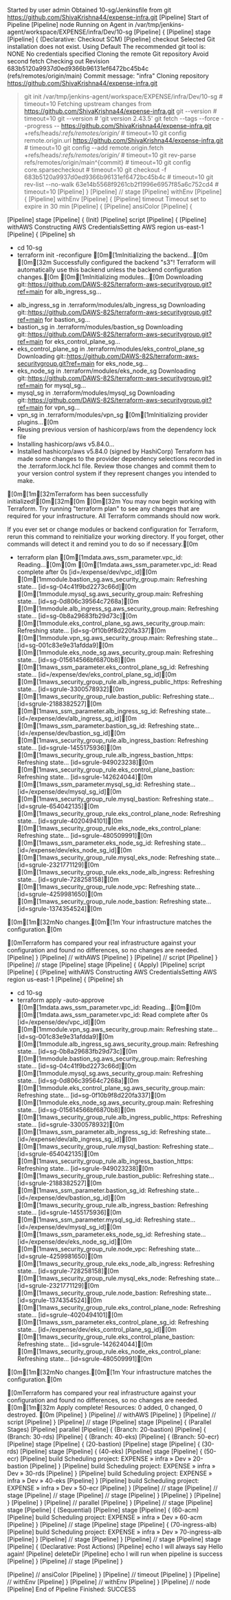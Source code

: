 Started by user admin
Obtained 10-sg/Jenkinsfile from git https://github.com/ShivaKrishna44/expense-infra.git
[Pipeline] Start of Pipeline
[Pipeline] node
Running on Agent in /var/tmp/jenkins-agent/workspace/EXPENSE/infra/Dev/10-sg
[Pipeline] {
[Pipeline] stage
[Pipeline] { (Declarative: Checkout SCM)
[Pipeline] checkout
Selected Git installation does not exist. Using Default
The recommended git tool is: NONE
No credentials specified
Cloning the remote Git repository
Avoid second fetch
Checking out Revision 683b5120a9937d0ed9366b96131ef6472bc45b4c (refs/remotes/origin/main)
Commit message: "infra"
Cloning repository https://github.com/ShivaKrishna44/expense-infra.git
 > git init /var/tmp/jenkins-agent/workspace/EXPENSE/infra/Dev/10-sg # timeout=10
Fetching upstream changes from https://github.com/ShivaKrishna44/expense-infra.git
 > git --version # timeout=10
 > git --version # 'git version 2.43.5'
 > git fetch --tags --force --progress -- https://github.com/ShivaKrishna44/expense-infra.git +refs/heads/*:refs/remotes/origin/* # timeout=10
 > git config remote.origin.url https://github.com/ShivaKrishna44/expense-infra.git # timeout=10
 > git config --add remote.origin.fetch +refs/heads/*:refs/remotes/origin/* # timeout=10
 > git rev-parse refs/remotes/origin/main^{commit} # timeout=10
 > git config core.sparsecheckout # timeout=10
 > git checkout -f 683b5120a9937d0ed9366b96131ef6472bc45b4c # timeout=10
 > git rev-list --no-walk 63e14b5568f9261cb2f1996e6957f85a6c752cd4 # timeout=10
[Pipeline] }
[Pipeline] // stage
[Pipeline] withEnv
[Pipeline] {
[Pipeline] withEnv
[Pipeline] {
[Pipeline] timeout
Timeout set to expire in 30 min
[Pipeline] {
[Pipeline] ansiColor
[Pipeline] {

[Pipeline] stage
[Pipeline] { (Init)
[Pipeline] script
[Pipeline] {
[Pipeline] withAWS
Constructing AWS CredentialsSetting AWS region us-east-1 
 [Pipeline] {
[Pipeline] sh
+ cd 10-sg
+ terraform init -reconfigure
[0m[1mInitializing the backend...[0m
[0m[32m
Successfully configured the backend "s3"! Terraform will automatically
use this backend unless the backend configuration changes.[0m
[0m[1mInitializing modules...[0m
Downloading git::https://github.com/DAWS-82S/terraform-aws-securitygroup.git?ref=main for alb_ingress_sg...
- alb_ingress_sg in .terraform/modules/alb_ingress_sg
Downloading git::https://github.com/DAWS-82S/terraform-aws-securitygroup.git?ref=main for bastion_sg...
- bastion_sg in .terraform/modules/bastion_sg
Downloading git::https://github.com/DAWS-82S/terraform-aws-securitygroup.git?ref=main for eks_control_plane_sg...
- eks_control_plane_sg in .terraform/modules/eks_control_plane_sg
Downloading git::https://github.com/DAWS-82S/terraform-aws-securitygroup.git?ref=main for eks_node_sg...
- eks_node_sg in .terraform/modules/eks_node_sg
Downloading git::https://github.com/DAWS-82S/terraform-aws-securitygroup.git?ref=main for mysql_sg...
- mysql_sg in .terraform/modules/mysql_sg
Downloading git::https://github.com/DAWS-82S/terraform-aws-securitygroup.git?ref=main for vpn_sg...
- vpn_sg in .terraform/modules/vpn_sg
[0m[1mInitializing provider plugins...[0m
- Reusing previous version of hashicorp/aws from the dependency lock file
- Installing hashicorp/aws v5.84.0...
- Installed hashicorp/aws v5.84.0 (signed by HashiCorp)
Terraform has made some changes to the provider dependency selections recorded
in the .terraform.lock.hcl file. Review those changes and commit them to your
version control system if they represent changes you intended to make.

[0m[1m[32mTerraform has been successfully initialized![0m[32m[0m
[0m[32m
You may now begin working with Terraform. Try running "terraform plan" to see
any changes that are required for your infrastructure. All Terraform commands
should now work.

If you ever set or change modules or backend configuration for Terraform,
rerun this command to reinitialize your working directory. If you forget, other
commands will detect it and remind you to do so if necessary.[0m
+ terraform plan
[0m[1mdata.aws_ssm_parameter.vpc_id: Reading...[0m[0m
[0m[1mdata.aws_ssm_parameter.vpc_id: Read complete after 0s [id=/expense/dev/vpc_id][0m
[0m[1mmodule.bastion_sg.aws_security_group.main: Refreshing state... [id=sg-04c41f9bd2273c66d][0m
[0m[1mmodule.mysql_sg.aws_security_group.main: Refreshing state... [id=sg-0d806c39564c7268a][0m
[0m[1mmodule.alb_ingress_sg.aws_security_group.main: Refreshing state... [id=sg-0b8a29683fb29d73c][0m
[0m[1mmodule.eks_control_plane_sg.aws_security_group.main: Refreshing state... [id=sg-0f10b9f8d220fa337][0m
[0m[1mmodule.vpn_sg.aws_security_group.main: Refreshing state... [id=sg-001c83e9e31afdda9][0m
[0m[1mmodule.eks_node_sg.aws_security_group.main: Refreshing state... [id=sg-015614566bf6870b8][0m
[0m[1maws_ssm_parameter.eks_control_plane_sg_id: Refreshing state... [id=/expense/dev/eks_control_plane_sg_id][0m
[0m[1maws_security_group_rule.alb_ingress_public_https: Refreshing state... [id=sgrule-3300578932][0m
[0m[1maws_security_group_rule.bastion_public: Refreshing state... [id=sgrule-2188382527][0m
[0m[1maws_ssm_parameter.alb_ingress_sg_id: Refreshing state... [id=/expense/dev/alb_ingress_sg_id][0m
[0m[1maws_ssm_parameter.bastion_sg_id: Refreshing state... [id=/expense/dev/bastion_sg_id][0m
[0m[1maws_security_group_rule.alb_ingress_bastion: Refreshing state... [id=sgrule-1455175936][0m
[0m[1maws_security_group_rule.alb_ingress_bastion_https: Refreshing state... [id=sgrule-949023238][0m
[0m[1maws_security_group_rule.eks_control_plane_bastion: Refreshing state... [id=sgrule-142624044][0m
[0m[1maws_ssm_parameter.mysql_sg_id: Refreshing state... [id=/expense/dev/mysql_sg_id][0m
[0m[1maws_security_group_rule.mysql_bastion: Refreshing state... [id=sgrule-654042135][0m
[0m[1maws_security_group_rule.eks_control_plane_node: Refreshing state... [id=sgrule-4020494101][0m
[0m[1maws_security_group_rule.eks_node_eks_control_plane: Refreshing state... [id=sgrule-480509991][0m
[0m[1maws_ssm_parameter.eks_node_sg_id: Refreshing state... [id=/expense/dev/eks_node_sg_id][0m
[0m[1maws_security_group_rule.mysql_eks_node: Refreshing state... [id=sgrule-2321771129][0m
[0m[1maws_security_group_rule.eks_node_alb_ingress: Refreshing state... [id=sgrule-728258158][0m
[0m[1maws_security_group_rule.node_vpc: Refreshing state... [id=sgrule-4259981650][0m
[0m[1maws_security_group_rule.node_bastion: Refreshing state... [id=sgrule-1374354524][0m

[0m[1m[32mNo changes.[0m[1m Your infrastructure matches the configuration.[0m

[0mTerraform has compared your real infrastructure against your configuration
and found no differences, so no changes are needed.
[Pipeline] }
[Pipeline] // withAWS
[Pipeline] }
[Pipeline] // script
[Pipeline] }
[Pipeline] // stage
[Pipeline] stage
[Pipeline] { (Apply)
[Pipeline] script
[Pipeline] {
[Pipeline] withAWS
Constructing AWS CredentialsSetting AWS region us-east-1 
 [Pipeline] {
[Pipeline] sh
+ cd 10-sg
+ terraform apply -auto-approve
[0m[1mdata.aws_ssm_parameter.vpc_id: Reading...[0m[0m
[0m[1mdata.aws_ssm_parameter.vpc_id: Read complete after 0s [id=/expense/dev/vpc_id][0m
[0m[1mmodule.vpn_sg.aws_security_group.main: Refreshing state... [id=sg-001c83e9e31afdda9][0m
[0m[1mmodule.alb_ingress_sg.aws_security_group.main: Refreshing state... [id=sg-0b8a29683fb29d73c][0m
[0m[1mmodule.bastion_sg.aws_security_group.main: Refreshing state... [id=sg-04c41f9bd2273c66d][0m
[0m[1mmodule.mysql_sg.aws_security_group.main: Refreshing state... [id=sg-0d806c39564c7268a][0m
[0m[1mmodule.eks_control_plane_sg.aws_security_group.main: Refreshing state... [id=sg-0f10b9f8d220fa337][0m
[0m[1mmodule.eks_node_sg.aws_security_group.main: Refreshing state... [id=sg-015614566bf6870b8][0m
[0m[1maws_security_group_rule.alb_ingress_public_https: Refreshing state... [id=sgrule-3300578932][0m
[0m[1maws_ssm_parameter.alb_ingress_sg_id: Refreshing state... [id=/expense/dev/alb_ingress_sg_id][0m
[0m[1maws_security_group_rule.mysql_bastion: Refreshing state... [id=sgrule-654042135][0m
[0m[1maws_security_group_rule.alb_ingress_bastion_https: Refreshing state... [id=sgrule-949023238][0m
[0m[1maws_security_group_rule.bastion_public: Refreshing state... [id=sgrule-2188382527][0m
[0m[1maws_ssm_parameter.bastion_sg_id: Refreshing state... [id=/expense/dev/bastion_sg_id][0m
[0m[1maws_security_group_rule.alb_ingress_bastion: Refreshing state... [id=sgrule-1455175936][0m
[0m[1maws_ssm_parameter.mysql_sg_id: Refreshing state... [id=/expense/dev/mysql_sg_id][0m
[0m[1maws_ssm_parameter.eks_node_sg_id: Refreshing state... [id=/expense/dev/eks_node_sg_id][0m
[0m[1maws_security_group_rule.node_vpc: Refreshing state... [id=sgrule-4259981650][0m
[0m[1maws_security_group_rule.eks_node_alb_ingress: Refreshing state... [id=sgrule-728258158][0m
[0m[1maws_security_group_rule.mysql_eks_node: Refreshing state... [id=sgrule-2321771129][0m
[0m[1maws_security_group_rule.node_bastion: Refreshing state... [id=sgrule-1374354524][0m
[0m[1maws_security_group_rule.eks_control_plane_node: Refreshing state... [id=sgrule-4020494101][0m
[0m[1maws_ssm_parameter.eks_control_plane_sg_id: Refreshing state... [id=/expense/dev/eks_control_plane_sg_id][0m
[0m[1maws_security_group_rule.eks_control_plane_bastion: Refreshing state... [id=sgrule-142624044][0m
[0m[1maws_security_group_rule.eks_node_eks_control_plane: Refreshing state... [id=sgrule-480509991][0m

[0m[1m[32mNo changes.[0m[1m Your infrastructure matches the configuration.[0m

[0mTerraform has compared your real infrastructure against your configuration
and found no differences, so no changes are needed.
[0m[1m[32m
Apply complete! Resources: 0 added, 0 changed, 0 destroyed.
[0m
[Pipeline] }
[Pipeline] // withAWS
[Pipeline] }
[Pipeline] // script
[Pipeline] }
[Pipeline] // stage
[Pipeline] stage
[Pipeline] { (Parallel Stages)
[Pipeline] parallel
[Pipeline] { (Branch: 20-bastion)
[Pipeline] { (Branch: 30-rds)
[Pipeline] { (Branch: 40-eks)
[Pipeline] { (Branch: 50-ecr)
[Pipeline] stage
[Pipeline] { (20-bastion)
[Pipeline] stage
[Pipeline] { (30-rds)
[Pipeline] stage
[Pipeline] { (40-eks)
[Pipeline] stage
[Pipeline] { (50-ecr)
[Pipeline] build
Scheduling project: EXPENSE » infra » Dev » 20-bastion
[Pipeline] }
[Pipeline] build
Scheduling project: EXPENSE » infra » Dev » 30-rds
[Pipeline] }
[Pipeline] build
Scheduling project: EXPENSE » infra » Dev » 40-eks
[Pipeline] }
[Pipeline] build
Scheduling project: EXPENSE » infra » Dev » 50-ecr
[Pipeline] }
[Pipeline] // stage
[Pipeline] // stage
[Pipeline] // stage
[Pipeline] // stage
[Pipeline] }
[Pipeline] }
[Pipeline] }
[Pipeline] }
[Pipeline] // parallel
[Pipeline] }
[Pipeline] // stage
[Pipeline] stage
[Pipeline] { (Sequential)
[Pipeline] stage
[Pipeline] { (60-acm)
[Pipeline] build
Scheduling project: EXPENSE » infra » Dev » 60-acm
[Pipeline] }
[Pipeline] // stage
[Pipeline] stage
[Pipeline] { (70-ingress-alb)
[Pipeline] build
Scheduling project: EXPENSE » infra » Dev » 70-ingress-alb
[Pipeline] }
[Pipeline] // stage
[Pipeline] }
[Pipeline] // stage
[Pipeline] stage
[Pipeline] { (Declarative: Post Actions)
[Pipeline] echo
I will always say Hello again!
[Pipeline] deleteDir
[Pipeline] echo
I will run when pipeline is success
[Pipeline] }
[Pipeline] // stage
[Pipeline] }

[Pipeline] // ansiColor
[Pipeline] }
[Pipeline] // timeout
[Pipeline] }
[Pipeline] // withEnv
[Pipeline] }
[Pipeline] // withEnv
[Pipeline] }
[Pipeline] // node
[Pipeline] End of Pipeline
Finished: SUCCESS
